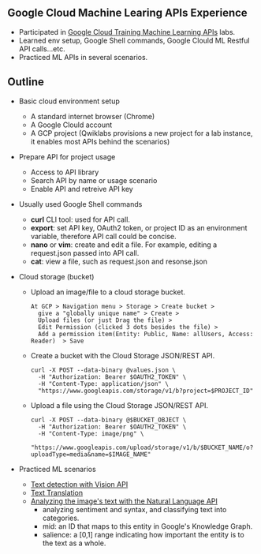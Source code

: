 ## Google Cloud Machine Learing APIs Experience

- Participated in [Google Cloud Training Machine Learning APIs](https://google.qwiklabs.com/) labs.
- Learned env setup, Google Shell commands, Google Clould ML Restful API calls...etc.
- Practiced ML APIs in several scenarios.

## Outline
- Basic cloud environment setup
  * A standard internet browser (Chrome)
  * A Google Clould account
  * A GCP project (Qwiklabs provisions a new project for a lab instance, it enables most APIs behind the scenarios)
  
- Prepare API for project usage
  * Access to API library
  * Search API by name or usage scenario
  * Enable API and retreive API key
  
- Usually used Google Shell commands
  * **curl** CLI tool: used for API call. 
  * **export**: set API key, OAuth2 token, or project ID as an environment variable, therefore API call could be concise.
  * **nano** or **vim**: create and edit a file. For example, editing a request.json passed into API call.
  * **cat**: view a file, such as request.json and resonse.json

- Cloud storage (bucket)
  * Upload an image/file to a cloud storage bucket. 
     ```
    At GCP > Navigation menu > Storage > Create bucket > 
       give a "globally unique name" > Create > 
       Upload files (or just Drag the file) > 
       Edit Permission (clicked 3 dots besides the file) > 
       Add a permission item(Entity: Public, Name: allUsers, Access: Reader)  > Save
      ```
  * Create a bucket with the Cloud Storage JSON/REST API.
    ```
    curl -X POST --data-binary @values.json \
      -H "Authorization: Bearer $OAUTH2_TOKEN" \
      -H "Content-Type: application/json" \
      "https://www.googleapis.com/storage/v1/b?project=$PROJECT_ID"
    ```
  * Upload a file using the Cloud Storage JSON/REST API.
    ``` 
    curl -X POST --data-binary @$BUCKET_OBJECT \
      -H "Authorization: Bearer $OAUTH2_TOKEN" \
      -H "Content-Type: image/png" \
      "https://www.googleapis.com/upload/storage/v1/b/$BUCKET_NAME/o?uploadType=media&name=$IMAGE_NAME"
    ```

- Practiced ML scenarios
  * [Text detection with Vision API](https://mohoazure.github.io/google%20cloud%20ML/text%20detection)
  * [Text Translation](https://mohoazure.github.io/google%20cloud%20ML/text%20translation)
  * [Analyzing the image's text with the Natural Language API](https://mohoazure.github.io/google%20cloud%20ML/text%20analysis)
    * analyzing sentiment and syntax, and classifying text into categories.
    * mid: an ID that maps to this entity in Google's Knowledge Graph.
    * salience: a [0,1] range indicating how important the entity is to the text as a whole.
  
